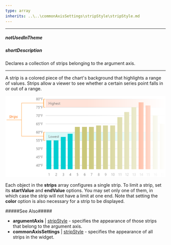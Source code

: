 ```yaml
---
type: array
inherits: ..\..\commonAxisSettings\stripStyle\stripStyle.md
---
```

---
##### notUsedInTheme

##### shortDescription
Declares a collection of strips belonging to the argument axis.

---
A strip is a colored piece of the chart's background that highlights a range of values. Strips allow a viewer to see whether a certain series point falls in or out of a range.

![DevExtreme HTML5 Charts Strips](/images/ChartJS/visual_elements/strips.png)

Each object in the **strips** array configures a single strip. To limit a strip, set its **startValue** and **endValue** options. You may set only one of them, in which case the strip will not have a limit at one end. Note that setting the **color** option is also necessary for a strip to be displayed.

#####See Also#####
- **argumentAxis** | [stripStyle](/api-reference/20%20Data%20Visualization%20Widgets/10%20dxChart/1%20Configuration/commonAxisSettings/stripStyle '/Documentation/ApiReference/Data_Visualization_Widgets/dxChart/Configuration/argumentAxis/stripStyle/') - specifies the appearance of those strips that belong to the argument axis.
- **commonAxisSettings** | [stripStyle](/api-reference/20%20Data%20Visualization%20Widgets/10%20dxChart/1%20Configuration/commonAxisSettings/stripStyle '/Documentation/ApiReference/Data_Visualization_Widgets/dxChart/Configuration/argumentAxis/stripStyle/') - specifies the appearance of all strips in the widget.